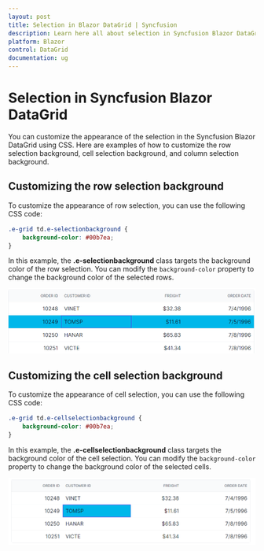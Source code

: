 ```yaml
---
layout: post
title: Selection in Blazor DataGrid | Syncfusion
description: Learn here all about selection in Syncfusion Blazor DataGrid of Syncfusion Essential JS 2 and more.
platform: Blazor
control: DataGrid
documentation: ug
---
```


# Selection in Syncfusion Blazor DataGrid

You can customize the appearance of the selection in the Syncfusion Blazor DataGrid using CSS. Here are examples of how to customize the row selection background, cell selection background, and column selection background.

## Customizing the row selection background

To customize the appearance of row selection, you can use the following CSS code:

```css
.e-grid td.e-selectionbackground {
    background-color: #00b7ea;
}
```
In this example, the **.e-selectionbackground** class targets the background color of the row selection. You can modify the `background-color` property to change the background color of the selected rows.

![Row selection](../images/style-and-appearance/row-selection.png)

## Customizing the cell selection background

To customize the appearance of cell selection, you can use the following CSS code:

```css
.e-grid td.e-cellselectionbackground {
    background-color: #00b7ea;
}
```

In this example, the **.e-cellselectionbackground** class targets the background color of the cell selection. You can modify the `background-color` property to change the background color of the selected cells.

![Cell selection](../images/style-and-appearance/cell-selection.png)